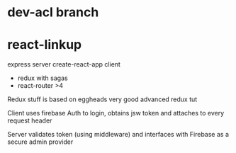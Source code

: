 # dev-acl branch

# react-linkup



express server
create-react-app client
  * redux with sagas
  * react-router >4
  
  
Redux stuff is based on eggheads very good advanced redux tut


Client uses firebase Auth to login, obtains jsw token and attaches to every request header

Server validates token (using middleware) and interfaces with Firebase as a secure admin provider


